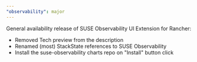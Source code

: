 ```yaml
---
"observability": major
---
```


General availability release of SUSE Observability UI Extension for Rancher:

- Removed Tech preview from the description
- Renamed (most) StackState references to SUSE Observability
- Install the suse-observability charts repo on "Install" button click
